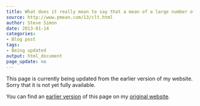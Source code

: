 ```yaml
---
title: What does it really mean to say that a mean of a large number of variables is approximately normal
source: http://www.pmean.com/13/clt.html
author: Steve Simon
date: 2013-01-14
categories:
- Blog post
tags:
- Being updated
output: html_document
page_update: no
---
```


This page is currently being updated from the earlier version of my website. Sorry that it is not yet fully available.

<!---More--->

You can find an [earlier version][sim1] of this page on my [original website][sim2].

[sim1]: http://www.pmean.com/13/clt.html
[sim2]: http://www.pmean.com/original_site.html

